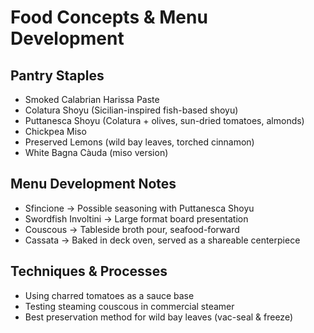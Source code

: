 # Food Concepts & Menu Development

## Pantry Staples
- Smoked Calabrian Harissa Paste
- Colatura Shoyu (Sicilian-inspired fish-based shoyu)
- Puttanesca Shoyu (Colatura + olives, sun-dried tomatoes, almonds)
- Chickpea Miso
- Preserved Lemons (wild bay leaves, torched cinnamon)
- White Bagna Càuda (miso version)

## Menu Development Notes
- Sfincione → Possible seasoning with Puttanesca Shoyu
- Swordfish Involtini → Large format board presentation
- Couscous → Tableside broth pour, seafood-forward
- Cassata → Baked in deck oven, served as a shareable centerpiece

## Techniques & Processes
- Using charred tomatoes as a sauce base
- Testing steaming couscous in commercial steamer
- Best preservation method for wild bay leaves (vac-seal & freeze)


